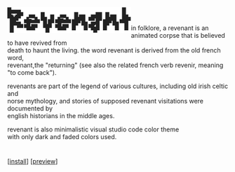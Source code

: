 
<img align="left" src="./resources/banner.png">

#

in folklore, a revenant is an animated corpse that is believed to have revived from  
death to haunt the living. the word revenant is derived from the old french word,  
revenant,the "returning" (see also the related french verb revenir, meaning "to come back").  

revenants are part of the legend of various cultures, including old irish celtic and  
norse mythology, and stories of supposed revenant visitations were documented by  
english historians in the middle ages.  

revenant is also minimalistic visual studio code color theme  
with only dark and faded colors used.  

#

[[install](https://marketplace.visualstudio.com/items?itemName=zxv77.revenant)]
[[preview](https://github.com/zxv77/revenant/blob/master/resources/preview.png)]